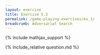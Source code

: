 ```yaml
---
layout: exercise
title: Exercise 5.3
permalink: /game-playing-exercises/ex_3/
breadcrumb: Adversarial Search
---
```


{% include mathjax_support %}

<div><i class="arrow-up loader" data-chapter="game-playing-exercises" data-exercise="ex_3" data-rating="0"></i></div>
{% include_relative question.md %}
